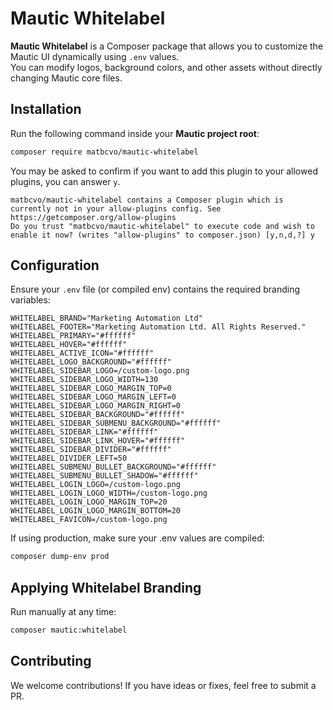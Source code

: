 # Mautic Whitelabel

**Mautic Whitelabel** is a Composer package that allows you to customize the Mautic UI dynamically using `.env` values.  
You can modify logos, background colors, and other assets without directly changing Mautic core files.

## Installation

Run the following command inside your **Mautic project root**:

```sh
composer require matbcvo/mautic-whitelabel
```

You may be asked to confirm if you want to add this plugin to your allowed plugins, you can answer `y`.

```
matbcvo/mautic-whitelabel contains a Composer plugin which is currently not in your allow-plugins config. See https://getcomposer.org/allow-plugins
Do you trust "matbcvo/mautic-whitelabel" to execute code and wish to enable it now? (writes "allow-plugins" to composer.json) [y,n,d,?] y
```

## Configuration

Ensure your `.env` file (or compiled env) contains the required branding variables:

```
WHITELABEL_BRAND="Marketing Automation Ltd"
WHITELABEL_FOOTER="Marketing Automation Ltd. All Rights Reserved."
WHITELABEL_PRIMARY="#ffffff"
WHITELABEL_HOVER="#ffffff"
WHITELABEL_ACTIVE_ICON="#ffffff"
WHITELABEL_LOGO_BACKGROUND="#ffffff"
WHITELABEL_SIDEBAR_LOGO=/custom-logo.png
WHITELABEL_SIDEBAR_LOGO_WIDTH=130
WHITELABEL_SIDEBAR_LOGO_MARGIN_TOP=0
WHITELABEL_SIDEBAR_LOGO_MARGIN_LEFT=0
WHITELABEL_SIDEBAR_LOGO_MARGIN_RIGHT=0
WHITELABEL_SIDEBAR_BACKGROUND="#ffffff"
WHITELABEL_SIDEBAR_SUBMENU_BACKGROUND="#ffffff"
WHITELABEL_SIDEBAR_LINK="#ffffff"
WHITELABEL_SIDEBAR_LINK_HOVER="#ffffff"
WHITELABEL_SIDEBAR_DIVIDER="#ffffff"
WHITELABEL_DIVIDER_LEFT=50
WHITELABEL_SUBMENU_BULLET_BACKGROUND="#ffffff"
WHITELABEL_SUBMENU_BULLET_SHADOW="#ffffff"
WHITELABEL_LOGIN_LOGO=/custom-logo.png
WHITELABEL_LOGIN_LOGO_WIDTH=/custom-logo.png
WHITELABEL_LOGIN_LOGO_MARGIN_TOP=20
WHITELABEL_LOGIN_LOGO_MARGIN_BOTTOM=20
WHITELABEL_FAVICON=/custom-logo.png
```

If using production, make sure your .env values are compiled:
```sh
composer dump-env prod
```

## Applying Whitelabel Branding

Run manually at any time:
```sh
composer mautic:whitelabel
```

## Contributing

We welcome contributions! If you have ideas or fixes, feel free to submit a PR.

